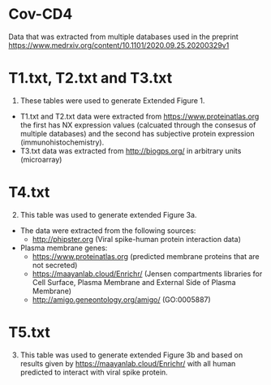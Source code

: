 # Cov-CD4
Data that was extracted from multiple databases used in the preprint https://www.medrxiv.org/content/10.1101/2020.09.25.20200329v1

# T1.txt, T2.txt and T3.txt
1. These tables were used to generate Extended Figure 1.
  - T1.txt and T2.txt data were extracted from https://www.proteinatlas.org the first has NX expression values (calcuated through the consesus of multiple databases) and the second has subjective protein expression (immunohistochemistry).
  - T3.txt data was extracted from http://biogps.org/ in arbitrary units (microarray)

# T4.txt
2. This table was used to generate extended Figure 3a.
  - The data were extracted from the following sources:
    - http://phipster.org (Viral spike-human protein interaction data)
  - Plasma membrane genes:
    - https://www.proteinatlas.org (predicted membrane proteins that are not secreted)
    - https://maayanlab.cloud/Enrichr/ (Jensen compartments libraries for Cell Surface, Plasma Membrane and External Side of Plasma Membrane)
    - http://amigo.geneontology.org/amigo/ (GO:0005887)

# T5.txt
3. This table was used to generate extended Figure 3b and based on results given by https://maayanlab.cloud/Enrichr/ with all human predicted to interact with viral spike protein.
